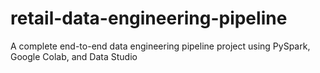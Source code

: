 # retail-data-engineering-pipeline
A complete end-to-end data engineering pipeline project using PySpark, Google Colab, and Data Studio
